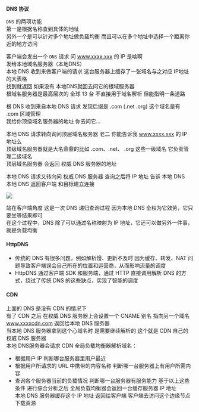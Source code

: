 **DNS 协议**

`DNS` 的两项功能  
第一是根据名称查到具体的地址  
另外一个是可以针对多个地址做负载均衡 而且可以在多个地址中选择一个距离你近的地方访问

客户端会发出一个 `DNS` 请求 问 www.xxxx.xxx 的 IP 是啥啊  
发给本地域名服务器（本地DNS）  
本地 DNS 收到来做客户端的请求 这台服务器上缓存了一张域名与之对应 IP地址的大表格  
找到就返回 如果没有 本地DNS就回去问它的根域服务器  
根域名服务器是最高层次的 全球 13 台  不直接用于域名解析 但能指明一条道路  

根 DNS 收到来自本地 DNS 请求 发现后缀是 .com (.net .org) 这个域名是有 .com 区域管理  
我给你顶级域名服务器的地址 你去问它...  

本地 DNS 请求转向询问顶层域名服务器  老二 你能告诉我 www.xxxx.xxx 的 IP 地址么  
顶级域名服务器就是大名鼎鼎的比如 .com、.net、 .org 这些一级域名 它负责管理二级域名  
顶层域名服务器 会返回 权威 DNS 服务器的地址 

本地 DNS 请求又转向问 权威 DNS 服务器  查询之后将 IP 地址 告诉 本地 DNS  
本地 DNS 返回客户端  和目标建立连接

<img src="https://github.com/wangcongyi/test/blob/master/images/dns.jpg" > 

 

站在客户端角度 这是一次 DNS 递归查询过程 因为本地 DNS 全权为它效劳，它只要坐等结果即可  
在这个过程中，DNS 除了可以通过名称映射为 IP 地址，它还可以做另外一件事，就是负载均衡


#### HttpDNS  

- 传统的 DNS 有很多问题，例如解析慢、更新不及时 因为缓存、转发、NAT 问题导致客户端误会自己所在的位置和运营商，从而影响流量的调度  
- HttpDNS 通过客户端 SDK 和服务端，通过 HTTP 直接调用解析 DNS 的方式，绕过了传统 DNS 的这些缺点，实现了智能的调度





#### CDN  
上面的 DNS 是没有 CDN 的情况下  
有了 CDN 之后  在权威 DNS 服务器上会设置一个 CNAME 别名 指向另一个域名 www.xxxxcdn.com 返回给本地 DNS 服务器  
当本地 DNS 服务器拿到这个心域名时 是需要继续解析的 这个就是 CDN 自己的权威 DNS 服务器  
本地 DNS服务器会请求 CDN 全局负载均衡器解析域名：  
- 根据用户 IP 判断哪台服务器里用户最近  
- 根据用户所请求的 URL 中携带的内容名称 判断哪一台服务器上有用户所需内容  
- 查询各个服务器当前的负载情况 判断哪一台服务器有服务能力
基于以上这些条件 进行综合分析之后 全局负载均衡器会返回一台缓存服务器 IP 地址  
本地 DNS 服务器缓存这个 IP 地址 返回给客户端 客户端去访问这个边缘节点 下载资源
